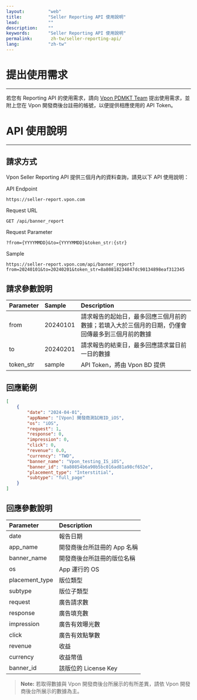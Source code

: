 ```yaml
---
layout:         "web"
title:          "Seller Reporting API 使用說明"
lead:           ""
description:    ""
keywords:       "Seller Reporting API 使用說明"
permalink:       zh-tw/seller-reporting-api/
lang:           "zh-tw"
---
```


# 提出使用需求
---

若您有 Reporting API 的使用需求，請向 [Vpon PDMKT Team] 提出使用需求，並附上您在 Vpon 開發商後台註冊的帳號，以便提供相應使用的 API Token。

# API 使用說明
---

## 請求方式

Vpon Seller Reporting API 提供三個月內的資料查詢，請見以下 API 使用說明：

API Endpoint
```
https://seller-report.vpon.com
```

Request URL
```
GET /api/banner_report	
```

Request Parameter
```
?from={YYYYMMDD}&to={YYYYMMDD}&token_str:{str}
```

Sample
```
https://seller-report.vpon.com/api/banner_report?from=20240101&to=20240201&token_str=8a80818234847dc90134898eaf312345
```

## 請求參數說明

| Parameter | Sample   | Description |
|:----------|:---------|:------------|
| from      | 20240101 | 請求報告的起始日，最多回應三個月前的數據；若填入大於三個月的日期，仍僅會回傳最多到三個月前的數據 |
| to        | 20240201 | 請求報告的結束日，最多回應請求當日前一日的數據 |
| token_str | sample   | API Token，將由 Vpon BD 提供 |

## 回應範例

```json
[
    { 
        "date": "2024-04-01",
        "appName": "[Vpon] 開發商測試用ID_iOS",
        "os": "iOS",
        "request": 1,
        "response": 0,
        "impression": 0,
        "click": 0,
        "revenue": 0.0,
        "currency": "TWD",
        "banner_name": "Vpon_testing_IS_iOS",
        "banner_id": "8a80854b6a90b5bc016ad81a98cf652e",
        "placement_type": "Interstitial",
        "subtype": "full_page"
    }
]
```

## 回應參數說明

| Parameter | Description |
|:----------|:------------|
| date      | 報告日期 |
| app_name  | 開發商後台所註冊的 App 名稱 |
| banner_name | 開發商後台所註冊的版位名稱 |
| os        | App 運行的 OS |
| placement_type | 版位類型 |
| subtype | 版位子類型 |
| request | 廣告請求數 |
| response | 廣告填充數 |
| impression | 廣告有效曝光數 |
| click | 廣告有效點擊數 |
| revenue | 收益 |
| currency | 收益幣值 |
| banner_id | 該版位的 License Key |

> **Note:** 若取得數據與 Vpon 開發商後台所展示的有所差異，請依 Vpon 開發商後台所展示的數據為主。


[Vpon PDMKT Team]: mailto:partner.service@vpon.com